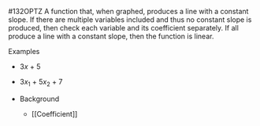 #132OPTZ 
A function that, when graphed, produces a line with a constant slope. If there are multiple variables included and thus no constant slope is produced, then check each variable and its coefficient separately. If all produce a line with a constant slope, then the function is linear.

Examples
- 3*x* + 5
- 3*x*$_{1}$ + 5*x*$_{2}$ + 7

- Background
	- [[Coefficient]]